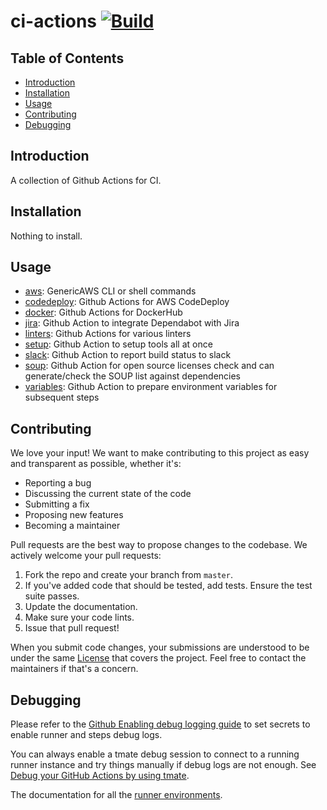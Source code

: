 # ci-actions [![Build](https://github.com/Cloud-Officer/ci-actions/actions/workflows/build.yml/badge.svg)](https://github.com/Cloud-Officer/ci-actions/actions/workflows/build.yml)

## Table of Contents

* [Introduction](#introduction)
* [Installation](#installation)
* [Usage](#usage)
* [Contributing](#contributing)
* [Debugging](#debugging)

## Introduction

A collection of Github Actions for CI.

## Installation

Nothing to install.

## Usage

* [aws](aws/README.md): GenericAWS CLI or shell commands
* [codedeploy](codedeploy/README.md): Github Actions for AWS CodeDeploy
* [docker](docker/README.md): Github Actions for DockerHub
* [jira](jira/README.md): Github Action to integrate Dependabot with Jira
* [linters](linters/README.md): Github Actions for various linters
* [setup](setup/README.md): Github Action to setup tools all at once
* [slack](slack/README.md): Github Action to report build status to slack
* [soup](soup/README.md): Github Action for open source licenses check and can generate/check the SOUP list against
  dependencies
* [variables](variables/README.md): Github Action to prepare environment variables for subsequent steps

## Contributing

We love your input! We want to make contributing to this project as easy and transparent as possible, whether it's:

* Reporting a bug
* Discussing the current state of the code
* Submitting a fix
* Proposing new features
* Becoming a maintainer

Pull requests are the best way to propose changes to the codebase. We actively welcome your pull requests:

1. Fork the repo and create your branch from `master`.
2. If you've added code that should be tested, add tests. Ensure the test suite passes.
3. Update the documentation.
4. Make sure your code lints.
5. Issue that pull request!

When you submit code changes, your submissions are understood to be under the same [License](license) that covers the
project. Feel free to contact the maintainers if that's a concern.

## Debugging

Please refer to
the [Github Enabling debug logging guide](https://docs.github.com/en/github-ae@latest/actions/monitoring-and-troubleshooting-workflows/enabling-debug-logging)
to set secrets to enable runner and steps debug logs.

You can always enable a tmate debug session to connect to a running runner instance and try things manually if debug
logs are not enough. See [Debug your GitHub Actions by using tmate](https://github.com/mxschmitt/action-tmate).

The documentation for all the [runner environments](https://github.com/actions/virtual-environments/tree/main/images).
